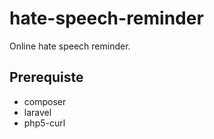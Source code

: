 # hate-speech-reminder
Online hate speech reminder.

## Prerequiste
* composer
* laravel
* php5-curl
